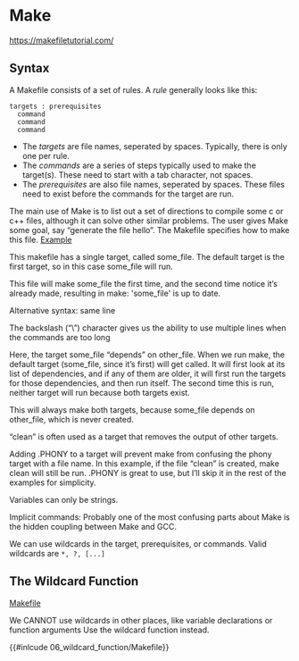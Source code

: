 # Make

https://makefiletutorial.com/

## Syntax

A Makefile consists of a set of rules. A _rule_ generally looks like this:

```
targets : prerequisites
  command
  command
  command
```

- The _targets_ are file names, seperated by spaces. Typically, there is only one per rule.
- The _commands_ are a series of steps typically used to make the target(s). These need to start with a tab character, not spaces.
- The _prerequisites_ are also file names, seperated by spaces. These files need to exist before the commands for the target are run.

The main use of Make is to list out a set of directions to compile some c or c++ files, although it can solve other similar problems. The user gives Make some goal, say “generate the file hello”. The Makefile specifies how to make this file.
[Example](01_overview/Makefile)

This makefile has a single target, called some_file. The default target is the first target, so in this case some_file will run.

This file will make some_file the first time, and the second time notice it’s already made, resulting in make: 'some_file' is up to date.

Alternative syntax: same line

The backslash (“\”) character gives us the ability to use multiple lines when the commands are too long

Here, the target some_file “depends” on other_file. When we run make, the default target (some_file, since it’s first) will get called. It will first look at its list of dependencies, and if any of them are older, it will first run the targets for those dependencies, and then run itself. The second time this is run, neither target will run because both targets exist.

This will always make both targets, because some_file depends on other_file, which is never created.

“clean” is often used as a target that removes the output of other targets.

Adding .PHONY to a target will prevent make from confusing the phony target with a file name. In this example, if the file “clean” is created, make clean will still be run. .PHONY is great to use, but I’ll skip it in the rest of the examples for simplicity.

Variables can only be strings.

Implicit commands: Probably one of the most confusing parts about Make is the hidden coupling between Make and GCC.

We can use wildcards in the target, prerequisites, or commands.
Valid wildcards are `*, ?, [...]`

## The Wildcard Function

[Makefile](./06_wildcard_function/Makefile)

We CANNOT use wildcards in other places, like variable declarations or function arguments
Use the wildcard function instead.

{{#inlcude 06_wildcard_function/Makefile}}